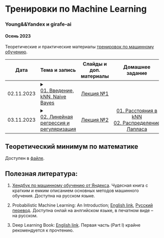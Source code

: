 # Тренировки по Machine Learning
### Young&&Yandex и girafe-ai
#### Осень 2023

Теоретические и практические материалы [тренировок по машинному обучению](https://yandex.ru/yaintern/training/ml-training).


| Дата | Тема и запись | Слайды и доп. материалы | Домашнее задание | Тест для самопроверки |
|:------:|:------------------------------------|:-----------------------:|:-----------------------:|:----------------------:|
| 02.11.2023 | <details><summary>[01. Введение, kNN, Naive Bayes](https://www.youtube.com/live/k3UJOG-DKHE)</summary><br>1. Задачи машинного обучения в очевидных и неочевидных местах.<br>2. Основные понятия в машинном обучении.<br>3. Формальная постановка задачи обучения с учителем.<br>4. Метод k ближайших соседей; kNN.<br>5. Правдоподобие.<br>6. Наивный байесовский классификатор</details> | [Лекция №1](./step01_intro/README.md) | | |
| 03.11.2023 | <details><summary>[02. Линейная регрессия и регуляризация](https://www.youtube.com/watch?v=5qLVUO0q644)</summary><br>1. Постановка задачи регрессии.<br>2. Аналитическое решение линейной регрессии.<br>3. Неустойчивость решения.<br>4. Теорема Гаусса-Маркова.<br> 5. L1 и L2 регуляризация</details> | [Лекция №2](./step02_linear_regression/README.md) | [01. Расстояния в kNN](./homeworks/assignment01_knn/)<br>[02. Распределение Лапласа](./homeworks/assignment02_laplace/) | |



## Теоретический минимум по математике

Доступен в [файле](./prerequisites.md).

  

## Полезная литература:

1. [Хендбук по машинному обучению от Яндекса](https://academy.yandex.ru/dataschool/book). Чудесная книга с кратким и емким описанием основных методов машинного обучения. Доступна на русском языке.

2. Probabilistic Machine Learning: An Introduction; [English link](https://probml.github.io/pml-book/book1.html), [Русский перевод](https://dmkpress.com/catalog/computer/data/978-5-93700-119-1/). Доступна онлай на анлгийском языке, в печатном виде – на русском.

3. Deep Learning Book: [English link](https://www.deeplearningbook.org/). Первая часть (Part I) крайне рекомендуется к прочтению.
